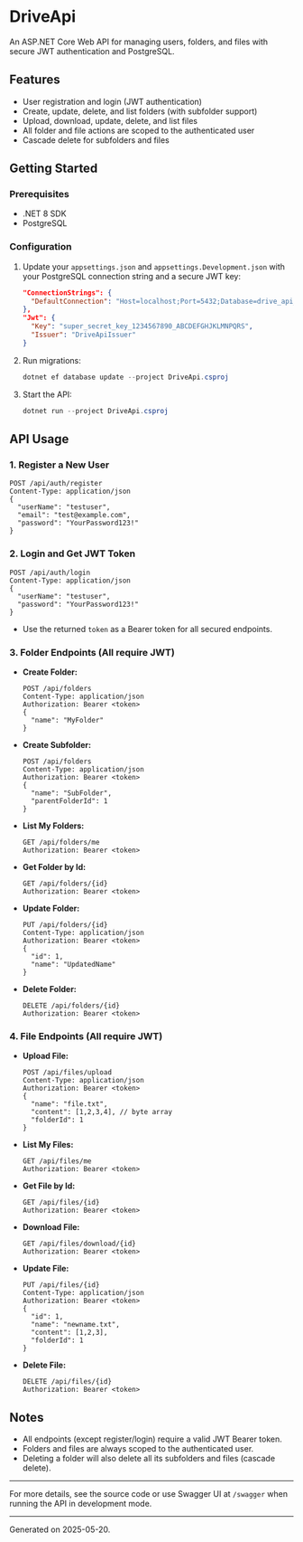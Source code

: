 # DriveApi

An ASP.NET Core Web API for managing users, folders, and files with secure JWT authentication and PostgreSQL.

## Features
- User registration and login (JWT authentication)
- Create, update, delete, and list folders (with subfolder support)
- Upload, download, update, delete, and list files
- All folder and file actions are scoped to the authenticated user
- Cascade delete for subfolders and files

## Getting Started

### Prerequisites
- .NET 8 SDK
- PostgreSQL

### Configuration
1. Update your `appsettings.json` and `appsettings.Development.json` with your PostgreSQL connection string and a secure JWT key:
   ```json
   "ConnectionStrings": {
     "DefaultConnection": "Host=localhost;Port=5432;Database=drive_api_dev;Username=postgres;Password=yourpassword"
   },
   "Jwt": {
     "Key": "super_secret_key_1234567890_ABCDEFGHJKLMNPQRS",
     "Issuer": "DriveApiIssuer"
   }
   ```
2. Run migrations:
   ```powershell
   dotnet ef database update --project DriveApi.csproj
   ```
3. Start the API:
   ```powershell
   dotnet run --project DriveApi.csproj
   ```

## API Usage

### 1. Register a New User
```
POST /api/auth/register
Content-Type: application/json
{
  "userName": "testuser",
  "email": "test@example.com",
  "password": "YourPassword123!"
}
```

### 2. Login and Get JWT Token
```
POST /api/auth/login
Content-Type: application/json
{
  "userName": "testuser",
  "password": "YourPassword123!"
}
```
- Use the returned `token` as a Bearer token for all secured endpoints.

### 3. Folder Endpoints (All require JWT)
- **Create Folder:**
  ```
  POST /api/folders
  Content-Type: application/json
  Authorization: Bearer <token>
  {
    "name": "MyFolder"
  }
  ```
- **Create Subfolder:**
  ```
  POST /api/folders
  Content-Type: application/json
  Authorization: Bearer <token>
  {
    "name": "SubFolder",
    "parentFolderId": 1
  }
  ```
- **List My Folders:**
  ```
  GET /api/folders/me
  Authorization: Bearer <token>
  ```
- **Get Folder by Id:**
  ```
  GET /api/folders/{id}
  Authorization: Bearer <token>
  ```
- **Update Folder:**
  ```
  PUT /api/folders/{id}
  Content-Type: application/json
  Authorization: Bearer <token>
  {
    "id": 1,
    "name": "UpdatedName"
  }
  ```
- **Delete Folder:**
  ```
  DELETE /api/folders/{id}
  Authorization: Bearer <token>
  ```

### 4. File Endpoints (All require JWT)
- **Upload File:**
  ```
  POST /api/files/upload
  Content-Type: application/json
  Authorization: Bearer <token>
  {
    "name": "file.txt",
    "content": [1,2,3,4], // byte array
    "folderId": 1
  }
  ```
- **List My Files:**
  ```
  GET /api/files/me
  Authorization: Bearer <token>
  ```
- **Get File by Id:**
  ```
  GET /api/files/{id}
  Authorization: Bearer <token>
  ```
- **Download File:**
  ```
  GET /api/files/download/{id}
  Authorization: Bearer <token>
  ```
- **Update File:**
  ```
  PUT /api/files/{id}
  Content-Type: application/json
  Authorization: Bearer <token>
  {
    "id": 1,
    "name": "newname.txt",
    "content": [1,2,3],
    "folderId": 1
  }
  ```
- **Delete File:**
  ```
  DELETE /api/files/{id}
  Authorization: Bearer <token>
  ```

## Notes
- All endpoints (except register/login) require a valid JWT Bearer token.
- Folders and files are always scoped to the authenticated user.
- Deleting a folder will also delete all its subfolders and files (cascade delete).

---

For more details, see the source code or use Swagger UI at `/swagger` when running the API in development mode.

---

Generated on 2025-05-20.

